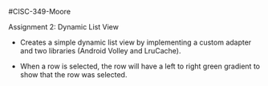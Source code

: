 #CISC-349-Moore

Assignment 2: Dynamic List View

- Creates a simple dynamic list view by implementing a custom adapter and two libraries (Android Volley and LruCache).

- When a row is selected, the row will have a left to right green gradient to show that the row was selected.
